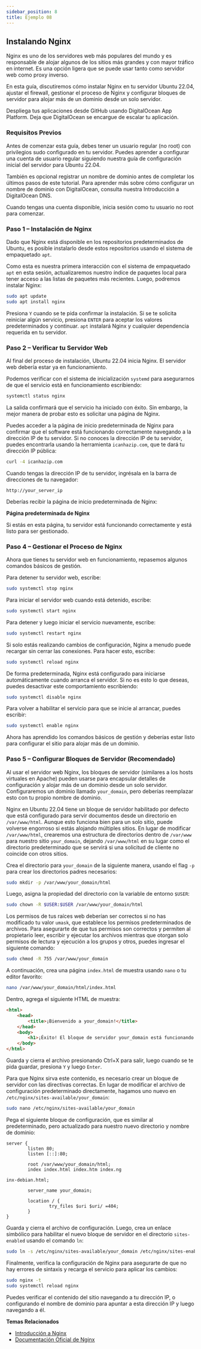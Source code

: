 ```yaml
---
sidebar_position: 8
title: Ejemplo 08
---
```


## Instalando Nginx 

Nginx es uno de los servidores web más populares del mundo y es responsable de alojar algunos de los sitios más grandes y con mayor tráfico en internet. Es una opción ligera que se puede usar tanto como servidor web como proxy inverso.

En esta guía, discutiremos cómo instalar Nginx en tu servidor Ubuntu 22.04, ajustar el firewall, gestionar el proceso de Nginx y configurar bloques de servidor para alojar más de un dominio desde un solo servidor.

Despliega tus aplicaciones desde GitHub usando DigitalOcean App Platform. Deja que DigitalOcean se encargue de escalar tu aplicación.

### Requisitos Previos

Antes de comenzar esta guía, debes tener un usuario regular (no root) con privilegios sudo configurado en tu servidor. Puedes aprender a configurar una cuenta de usuario regular siguiendo nuestra guía de configuración inicial del servidor para Ubuntu 22.04.

También es opcional registrar un nombre de dominio antes de completar los últimos pasos de este tutorial. Para aprender más sobre cómo configurar un nombre de dominio con DigitalOcean, consulta nuestra Introducción a DigitalOcean DNS.

Cuando tengas una cuenta disponible, inicia sesión como tu usuario no root para comenzar.

### Paso 1 – Instalación de Nginx

Dado que Nginx está disponible en los repositorios predeterminados de Ubuntu, es posible instalarlo desde estos repositorios usando el sistema de empaquetado `apt`.

Como esta es nuestra primera interacción con el sistema de empaquetado `apt` en esta sesión, actualizaremos nuestro índice de paquetes local para tener acceso a las listas de paquetes más recientes. Luego, podremos instalar Nginx:

```bash
sudo apt update
sudo apt install nginx
```

Presiona `Y` cuando se te pida confirmar la instalación. Si se te solicita reiniciar algún servicio, presiona `ENTER` para aceptar los valores predeterminados y continuar. `apt` instalará Nginx y cualquier dependencia requerida en tu servidor.


### Paso 2 – Verificar tu Servidor Web

Al final del proceso de instalación, Ubuntu 22.04 inicia Nginx. El servidor web debería estar ya en funcionamiento.

Podemos verificar con el sistema de inicialización `systemd` para asegurarnos de que el servicio está en funcionamiento escribiendo:

```bash
systemctl status nginx
```

La salida confirmará que el servicio ha iniciado con éxito. Sin embargo, la mejor manera de probar esto es solicitar una página de Nginx.

Puedes acceder a la página de inicio predeterminada de Nginx para confirmar que el software está funcionando correctamente navegando a la dirección IP de tu servidor. Si no conoces la dirección IP de tu servidor, puedes encontrarla usando la herramienta `icanhazip.com`, que te dará tu dirección IP pública:

```bash
curl -4 icanhazip.com
```

Cuando tengas la dirección IP de tu servidor, ingrésala en la barra de direcciones de tu navegador:

```
http://your_server_ip
```

Deberías recibir la página de inicio predeterminada de Nginx:

**Página predeterminada de Nginx**

Si estás en esta página, tu servidor está funcionando correctamente y está listo para ser gestionado.

### Paso 4 – Gestionar el Proceso de Nginx

Ahora que tienes tu servidor web en funcionamiento, repasemos algunos comandos básicos de gestión.

Para detener tu servidor web, escribe:

```bash
sudo systemctl stop nginx
```

Para iniciar el servidor web cuando está detenido, escribe:

```bash
sudo systemctl start nginx
```

Para detener y luego iniciar el servicio nuevamente, escribe:

```bash
sudo systemctl restart nginx
```

Si solo estás realizando cambios de configuración, Nginx a menudo puede recargar sin cerrar las conexiones. Para hacer esto, escribe:

```bash
sudo systemctl reload nginx
```

De forma predeterminada, Nginx está configurado para iniciarse automáticamente cuando arranca el servidor. Si no es esto lo que deseas, puedes desactivar este comportamiento escribiendo:

```bash
sudo systemctl disable nginx
```

Para volver a habilitar el servicio para que se inicie al arrancar, puedes escribir:

```bash
sudo systemctl enable nginx
```

Ahora has aprendido los comandos básicos de gestión y deberías estar listo para configurar el sitio para alojar más de un dominio.

### Paso 5 – Configurar Bloques de Servidor (Recomendado)

Al usar el servidor web Nginx, los bloques de servidor (similares a los hosts virtuales en Apache) pueden usarse para encapsular detalles de configuración y alojar más de un dominio desde un solo servidor. Configuraremos un dominio llamado `your_domain`, pero deberías reemplazar esto con tu propio nombre de dominio.

Nginx en Ubuntu 22.04 tiene un bloque de servidor habilitado por defecto que está configurado para servir documentos desde un directorio en `/var/www/html`. Aunque esto funciona bien para un solo sitio, puede volverse engorroso si estás alojando múltiples sitios. En lugar de modificar `/var/www/html`, crearemos una estructura de directorios dentro de `/var/www` para nuestro sitio `your_domain`, dejando `/var/www/html` en su lugar como el directorio predeterminado que se servirá si una solicitud de cliente no coincide con otros sitios.

Crea el directorio para `your_domain` de la siguiente manera, usando el flag `-p` para crear los directorios padres necesarios:

```bash
sudo mkdir -p /var/www/your_domain/html
```

Luego, asigna la propiedad del directorio con la variable de entorno `$USER`:

```bash
sudo chown -R $USER:$USER /var/www/your_domain/html
```

Los permisos de tus raíces web deberían ser correctos si no has modificado tu valor `umask`, que establece los permisos predeterminados de archivos. Para asegurarte de que tus permisos son correctos y permiten al propietario leer, escribir y ejecutar los archivos mientras que otorgan solo permisos de lectura y ejecución a los grupos y otros, puedes ingresar el siguiente comando:

```bash
sudo chmod -R 755 /var/www/your_domain
```

A continuación, crea una página `index.html` de muestra usando `nano` o tu editor favorito:

```bash
nano /var/www/your_domain/html/index.html
```

Dentro, agrega el siguiente HTML de muestra:

```html
<html>
    <head>
        <title>¡Bienvenido a your_domain!</title>
    </head>
    <body>
        <h1>¡Éxito! El bloque de servidor your_domain está funcionando.</h1>
    </body>
</html>
```

Guarda y cierra el archivo presionando Ctrl+X para salir, luego cuando se te pida guardar, presiona `Y` y luego `Enter`.

Para que Nginx sirva este contenido, es necesario crear un bloque de servidor con las directivas correctas. En lugar de modificar el archivo de configuración predeterminado directamente, hagamos uno nuevo en `/etc/nginx/sites-available/your_domain`:

```bash
sudo nano /etc/nginx/sites-available/your_domain
```

Pega el siguiente bloque de configuración, que es similar al predeterminado, pero actualizado para nuestro nuevo directorio y nombre de dominio:

```nginx
server {
        listen 80;
        listen [::]:80;

        root /var/www/your_domain/html;
        index index.html index.htm index.ng

inx-debian.html;

        server_name your_domain;

        location / {
                try_files $uri $uri/ =404;
        }
}
```

Guarda y cierra el archivo de configuración. Luego, crea un enlace simbólico para habilitar el nuevo bloque de servidor en el directorio `sites-enabled` usando el comando `ln`:

```bash
sudo ln -s /etc/nginx/sites-available/your_domain /etc/nginx/sites-enabled/
```

Finalmente, verifica la configuración de Nginx para asegurarte de que no hay errores de sintaxis y recarga el servicio para aplicar los cambios:

```bash
sudo nginx -t
sudo systemctl reload nginx
```

Puedes verificar el contenido del sitio navegando a tu dirección IP, o configurando el nombre de dominio para apuntar a esta dirección IP y luego navegando a él.


**Temas Relacionados**

- [Introducción a Nginx](https://www.nginx.com/resources/wiki/)
- [Documentación Oficial de Nginx](https://nginx.org/en/docs/)

